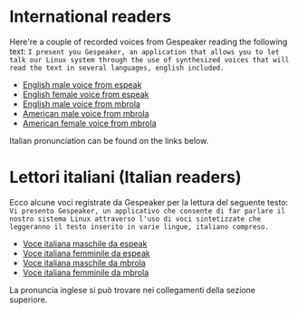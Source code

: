 # International readers #

Here're a couple of recorded voices from Gespeaker reading the following text:
`I present you Gespeaker, an application that allows you to let talk our Linux system through the use of synthesized voices that will read the text in several languages, english included.`

  * [English male voice from espeak](http://www.muflone.com/projects/gespeaker/demo/gespeaker-enm.wav)
  * [English female voice from espeak](http://www.muflone.com/projects/gespeaker/demo/gespeaker-enf.wav)
  * [English male voice from mbrola](http://www.muflone.com/projects/gespeaker/demo/gespeaker-en1.wav)
  * [American male voice from mbrola](http://www.muflone.com/projects/gespeaker/demo/gespeaker-us2.wav)
  * [American female voice from mbrola](http://www.muflone.com/projects/gespeaker/demo/gespeaker-us1.wav)

Italian pronunciation can be found on the links below.

# Lettori italiani (Italian readers) #

Ecco alcune voci registrate da Gespeaker per la lettura del seguente testo:
`Vi presento Gespeaker, un applicativo che consente di far parlare il nostro sistema Linux attraverso l'uso di voci sintetizzate che leggeranno il testo inserito in varie lingue, italiano compreso.`

  * [Voce italiana maschile da espeak](http://www.muflone.com/projects/gespeaker/demo/gespeaker-itm.wav)
  * [Voce italiana femminile da espeak](http://www.muflone.com/projects/gespeaker/demo/gespeaker-itf.wav)
  * [Voce italiana maschile da mbrola](http://www.muflone.com/projects/gespeaker/demo/gespeaker-it3.wav)
  * [Voce italiana femminile da mbrola](http://www.muflone.com/projects/gespeaker/demo/gespeaker-it4.wav)

La pronuncia inglese si può trovare nei collegamenti della sezione superiore.